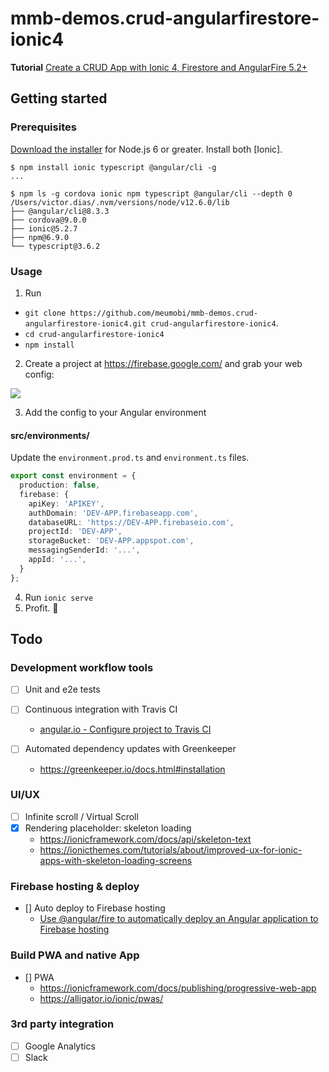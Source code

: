 # mmb-demos.crud-angularfirestore-ionic4</h1>
**Tutorial** [Create a CRUD App with Ionic 4, Firestore and AngularFire 5.2+](http://meumobi.github.io/ionic/2019/05/29/crud-ionic4-angulafire5-app.html)

## Getting started

### Prerequisites
[Download the installer](https://nodejs.org/) for Node.js 6 or greater.
Install both [Ionic].

```terminal
$ npm install ionic typescript @angular/cli -g
...

$ npm ls -g cordova ionic npm typescript @angular/cli --depth 0
/Users/victor.dias/.nvm/versions/node/v12.6.0/lib
├── @angular/cli@8.3.3 
├── cordova@9.0.0 
├── ionic@5.2.7 
├── npm@6.9.0 
└── typescript@3.6.2 
```

### Usage
1. Run

- `git clone https://github.com/meumobi/mmb-demos.crud-angularfirestore-ionic4.git crud-angularfirestore-ionic4`.
- `cd crud-angularfirestore-ionic4`
- `npm install`

2.  Create a project at https://firebase.google.com/ and grab your web config:

![](https://firebasestorage.googleapis.com/v0/b/firestarter-96e46.appspot.com/o/project-config.PNG?alt=media&token=5eabb205-7ba2-4fc3-905f-e9547055e754)

3.  Add the config to your Angular environment

#### src/environments/

Update the `environment.prod.ts` and `environment.ts` files. 

```typescript
export const environment = {
  production: false,
  firebase: {
    apiKey: 'APIKEY',
    authDomain: 'DEV-APP.firebaseapp.com',
    databaseURL: 'https://DEV-APP.firebaseio.com',
    projectId: 'DEV-APP',
    storageBucket: 'DEV-APP.appspot.com',
    messagingSenderId: '...',
    appId: '...',
  }
};
```


4. Run `ionic serve`
5. Profit. :tada:

## Todo
### Development workflow tools
- [ ] Unit and e2e tests
- [ ] Continuous integration with Travis CI

  - [angular.io - Configure project to Travis CI](https://angular.io/guide/testing#configure-project-for-travis-ci)
- [ ] Automated dependency updates with Greenkeeper

  - https://greenkeeper.io/docs.html#installation

### UI/UX

- [ ] Infinite scroll / Virtual Scroll
- [x] Rendering placeholder: skeleton loading
  - https://ionicframework.com/docs/api/skeleton-text
  - https://ionicthemes.com/tutorials/about/improved-ux-for-ionic-apps-with-skeleton-loading-screens

### Firebase hosting & deploy
- [] Auto deploy to Firebase hosting
  - [Use @angular/fire to automatically deploy an Angular application to Firebase hosting](https://github.com/angular/angularfire2/blob/master/docs/deploy/getting-started.md)

### Build PWA and native App
- [] PWA
  - https://ionicframework.com/docs/publishing/progressive-web-app
  - https://alligator.io/ionic/pwas/

### 3rd party integration
- [ ] Google Analytics
- [ ] Slack